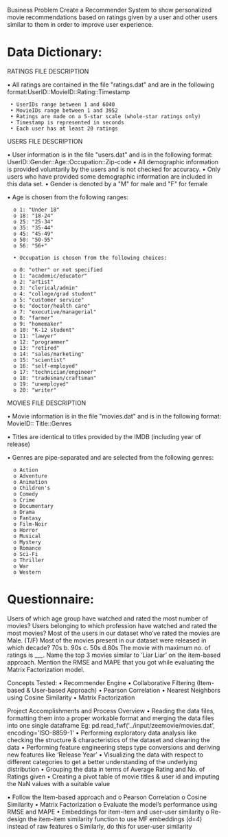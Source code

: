 Business Problem
Create a Recommender System to show personalized movie recommendations based on ratings given by a user and other users similar to them in order to improve user experience.

Data Dictionary:
=========================================================================

RATINGS FILE DESCRIPTION

  • All ratings are contained in the file "ratings.dat" and are in the following format:UserID::MovieID::Rating::Timestamp
  
     • UserIDs range between 1 and 6040
     • MovieIDs range between 1 and 3952
     • Ratings are made on a 5-star scale (whole-star ratings only)
     • Timestamp is represented in seconds
     • Each user has at least 20 ratings
     
USERS FILE DESCRIPTION

  •  User information is in the file "users.dat" and is in the following format: UserID::Gender::Age::Occupation::Zip-code
  •  All demographic information is provided voluntarily by the users and is not checked for  accuracy.
  •  Only users who have provided some demographic information are included in this data set.
  • Gender is denoted by a "M" for male and "F" for female
  
  • Age is chosen from the following ranges:
  
      o 1: "Under 18"
      o 18: "18-24"
      o 25: "25-34"
      o 35: "35-44"
      o 45: "45-49"
      o 50: "50-55"
      o 56: "56+"
      
      • Occupation is chosen from the following choices:
      
      o 0: "other" or not specified
      o 1: "academic/educator"
      o 2: "artist"
      o 3: "clerical/admin"
      o 4: "college/grad student"
      o 5: "customer service"
      o 6: "doctor/health care"
      o 7: "executive/managerial"
      o 8: "farmer"
      o 9: "homemaker"
      o 10: "K-12 student"
      o 11: "lawyer"
      o 12: "programmer"
      o 13: "retired"
      o 14: "sales/marketing"
      o 15: "scientist"
      o 16: "self-employed"         
      o 17: "technician/engineer"         
      o 18: "tradesman/craftsman"      
      o 19: "unemployed" 
      o 20: "writer"
          
MOVIES FILE DESCRIPTION

  • Movie information is in the file "movies.dat" and is in the following format: MovieID:: Title::Genres
  
  • Titles are identical to titles provided by the IMDB (including year of release)
  
  • Genres are pipe-separated and are selected from the following genres:
  
      o Action
      o Adventure
      o Animation
      o Children's
      o Comedy
      o Crime
      o Documentary
      o Drama
      o Fantasy
      o Film-Noir
      o Horror
      o Musical
      o Mystery
      o Romance
      o Sci-Fi
      o Thriller  
      o War
      o Western

Questionnaire:
=========================================================================

Users of which age group have watched and rated the most number of movies?
Users belonging to which profession have watched and rated the most movies?
Most of the users in our dataset who’ve rated the movies are Male. (T/F)
Most of the movies present in our dataset were released in which decade?
70s b. 90s c. 50s d.80s
The movie with maximum no. of ratings is ___.
Name the top 3 movies similar to ‘Liar Liar’ on the item-based approach.
Mention the RMSE and MAPE that you got while evaluating the Matrix Factorization model.

Concepts Tested:
  • Recommender Engine
  • Collaborative Filtering (Item-based & User-based Approach)
  • Pearson Correlation
  • Nearest Neighbors using Cosine Similarity
  • Matrix Factorization
  
Project Accomplishments and Process Overview
 • Reading the data files, formatting them into a proper workable format and merging the data files into one single dataframe
   Eg: pd.read_fwf('../input/zeemovie/movies.dat', encoding='ISO-8859-1'
 • Performing exploratory data analysis like checking the structure & characteristics of the dataset and cleaning the data
 • Performing feature engineering steps type conversions and deriving new features like ‘Release Year’
 • Visualizing the data with respect to different categories to get a better understanding of the underlying distribution
 • Grouping the data in terms of Average Rating and No. of Ratings given
 • Creating a pivot table of movie titles & user id and imputing the NaN values with a suitable value
 
 • Follow the Item-based approach and
     o Pearson Correlation
     o Cosine Similarity
 • Matrix Factorization
     o Evaluate the model’s performance using RMSE and MAPE
 • Embeddings for item-item and user-user similarity
     o Re-design the item-item similarity function to use MF embeddings (d=4) 
     instead of raw features
     o Similarly, do this for user-user similarity
